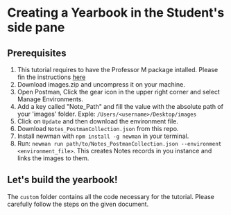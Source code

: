 # Creating a Yearbook in the Student's side pane

## Prerequisites
1. This tutorial requires to have the Professor M package intalled. Please fin the instructions [here](https://github.com/sugarcrm/uncon/tree/2017/ProfessorM)
2. Download images.zip and uncompress it on your machine.
3. Open Postman, Click the gear icon in the upper right corner and select Manage Environments.
4. Add a key called "Note_Path" and fill the value with the absolute path of your 'images' folder. Exple: `/Users/<username>/Desktop/images`
5. Click on `Update` and then download the environment file.
6. Download `Notes_PostmanCollection.json` from this repo.
6. Install newman with `npm install -g newman` in your terminal.
7. Run: `newman run path/to/Notes_PostmanCollection.json --environment <environment_file>`. This creates Notes records in you instance and links the images to them.

## Let's build the yearbook!
The `custom` folder contains all the code necessary for the tutorial.
Please carefully follow the steps on the given document.
